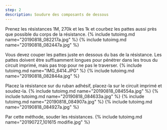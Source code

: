 ```yaml
---
step: 2
description: Soudure des composants de dessous
---
```


Prenez les résistances 1M, 270k et les 1k et courbez les pattes aussi près que possible du corps de la résistance.
{% include tutoimg.md name="20190818_082217a.jpg" %}
{% include tutoimg.md name="20190818_082447a.jpg" %}

Vous devez couper les pattes juste en dessous du bas de la résistance. Les pattes doivent être suffisamment longues pour pénétrer dans les trous du circuit imprimé, mais pas trop pour ne pas le traverser.
{% include tutoimg.md name="IMG_6414.JPG" %}
{% include tutoimg.md name="20190818_082844a.jpg" %}

Placez la résistance sur du ruban adhésif, placez-la sur le circuit imprimé et soudez-la.
{% include tutoimg.md name="20190818_084554a.jpg" %}
{% include tutoimg.md name="20190818_084633a.jpg" %}
{% include tutoimg.md name="20190818_084907a.jpg" %}
{% include tutoimg.md name="20190818_084927a.jpg" %}

Par cette méthode, souder les résistances.
{% include tutoimg.md name="20190727_101615 modifie.jpg" %}
